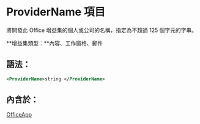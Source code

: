 
# <a name="providername-element"></a>ProviderName 項目
將開發此 Office 增益集的個人或公司的名稱，指定為不超過 125 個字元的字串。

 **增益集類型︰**內容、工作窗格、郵件


## <a name="syntax:"></a>語法：


```XML
<ProviderName>string </ProviderName>
```


## <a name="contained-in:"></a>內含於：

[OfficeApp](../../reference/manifest/officeapp.md)

